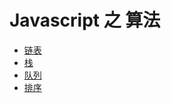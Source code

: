 # Javascript 之 算法

- [链表](./javascript/leetcode/link/)
- [栈](./javascript/leetcode/stack/)
- [队列](./javascript/leetcode/queue/)
- [排序](./javascript/leetcode/sort/)
